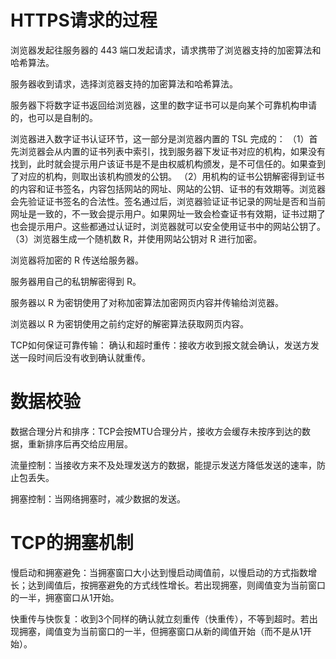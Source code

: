 # HTTPS请求的过程
浏览器发起往服务器的 443 端口发起请求，请求携带了浏览器支持的加密算法和哈希算法。

服务器收到请求，选择浏览器支持的加密算法和哈希算法。

服务器下将数字证书返回给浏览器，这里的数字证书可以是向某个可靠机构申请的，也可以是自制的。

浏览器进入数字证书认证环节，这一部分是浏览器内置的 TSL 完成的：
（1）首先浏览器会从内置的证书列表中索引，找到服务器下发证书对应的机构，如果没有找到，此时就会提示用户该证书是不是由权威机构颁发，是不可信任的。如果查到了对应的机构，则取出该机构颁发的公钥。
（2）用机构的证书公钥解密得到证书的内容和证书签名，内容包括网站的网址、网站的公钥、证书的有效期等。浏览器会先验证证书签名的合法性。签名通过后，浏览器验证证书记录的网址是否和当前网址是一致的，不一致会提示用户。如果网址一致会检查证书有效期，证书过期了也会提示用户。这些都通过认证时，浏览器就可以安全使用证书中的网站公钥了。
（3）浏览器生成一个随机数 R，并使用网站公钥对 R 进行加密。

浏览器将加密的 R 传送给服务器。

服务器用自己的私钥解密得到 R。

服务器以 R 为密钥使用了对称加密算法加密网页内容并传输给浏览器。

浏览器以 R 为密钥使用之前约定好的解密算法获取网页内容。

TCP如何保证可靠传输：
确认和超时重传：接收方收到报文就会确认，发送方发送一段时间后没有收到确认就重传。

# 数据校验

数据合理分片和排序：TCP会按MTU合理分片，接收方会缓存未按序到达的数据，重新排序后再交给应用层。

流量控制：当接收方来不及处理发送方的数据，能提示发送方降低发送的速率，防止包丢失。

拥塞控制：当网络拥塞时，减少数据的发送。

# TCP的拥塞机制
慢启动和拥塞避免：当拥塞窗口大小达到慢启动阈值前，以慢启动的方式指数增长；达到阈值后，按拥塞避免的方式线性增长。若出现拥塞，则阈值变为当前窗口的一半，拥塞窗口从1开始。

快重传与快恢复：收到3个同样的确认就立刻重传（快重传），不等到超时。若出现拥塞，阈值变为当前窗口的一半，但拥塞窗口从新的阈值开始（而不是从1开始）。


